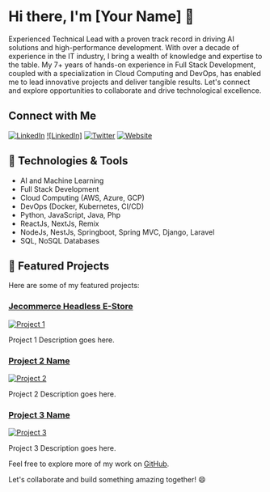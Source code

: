 # Hi there, I'm [Your Name] 👋

Experienced Technical Lead with a proven track record in driving AI solutions and high-performance development. With over a decade of experience in the IT industry, I bring a wealth of knowledge and expertise to the table. My 7+ years of hands-on experience in Full Stack Development, coupled with a specialization in Cloud Computing and DevOps, has enabled me to lead innovative projects and deliver tangible results. Let's connect and explore opportunities to collaborate and drive technological excellence.

## Connect with Me

[![LinkedIn](https://img.shields.io/badge/LinkedIn-YourLinkedInURL-blue?style=flat-square&logo=linkedin)](https://linkedin.com/in/imajs7)
[![LinkedIn]](https://linkedin.com/in/imajs7)
[![Twitter](https://img.shields.io/badge/Twitter-YourTwitterHandle-blue?style=flat-square&logo=twitter)](https://twitter.com/imajs7)
[![Website](https://img.shields.io/badge/Website-YourWebsiteURL-blue?style=flat-square)](blog.merncloud.com)

## 🔧 Technologies & Tools

- AI and Machine Learning
- Full Stack Development
- Cloud Computing (AWS, Azure, GCP)
- DevOps (Docker, Kubernetes, CI/CD)
- Python, JavaScript, Java, Php
- ReactJs, NextJs, Remix
- NodeJs, NestJs, Springboot, Spring MVC, Django, Laravel
- SQL, NoSQL Databases

## 🚀 Featured Projects

Here are some of my featured projects:

### [Jecommerce Headless E-Store](https://gitlab.com/headless-cms/kbathbrewery-frontend)

[![Project 1](Project1ImageURL)](https://github.com/imajs7/imajs7/blob/main/Screenshot%202023-09-10%20at%201.43.43%20AM.png?raw=true)

Project 1 Description goes here.

### [Project 2 Name](Project2URL)

[![Project 2](Project2ImageURL)](Project2URL)

Project 2 Description goes here.

### [Project 3 Name](Project3URL)

[![Project 3](Project3ImageURL)](Project3URL)

Project 3 Description goes here.

Feel free to explore more of my work on [GitHub](https://github.com/YourGitHubUsername).

Let's collaborate and build something amazing together! 😄

